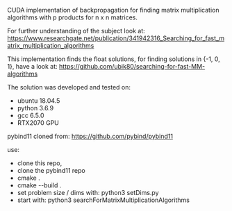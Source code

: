 
CUDA implementation of backpropagation for finding matrix multiplication algorithms with p products for n x n matrices. 

For further understanding of the subject look at: 
https://www.researchgate.net/publication/341942316_Searching_for_fast_matrix_multiplication_algorithms

This implementation finds the float solutions, for finding solutions in {-1, 0, 1}, have a look at:
https://github.com/ubik80/searching-for-fast-MM-algorithms

The solution was developed and tested on:
- ubuntu 18.04.5
- python 3.6.9
- gcc 6.5.0
- RTX2070 GPU

pybind11 cloned from:
https://github.com/pybind/pybind11

use:
- clone this repo,
- clone the pybind11 repo
- cmake .
- cmake --build .
- set problem size / dims with: python3 setDims.py
- start with: python3 searchForMatrixMultiplicationAlgorithms



